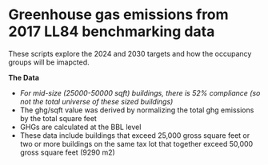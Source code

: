 # Greenhouse gas emissions from 2017 LL84 benchmarking data
These scripts explore the 2024 and 2030 targets and how the occupancy groups will be imapcted. 

**The Data**

- *For mid-size (25000-50000 sqft) buildings, there is 52% compliance (so not the total universe of these sized buildings)*
- The ghg/sqft value was derived by normalizing the total ghg emissions by the total square feet
- GHGs are calculated at the BBL level 
- These data include buildings that exceed 25,000 gross square feet or two or more buildings on the same tax lot that together exceed 50,000 gross square feet (9290 m2)

